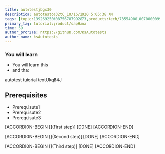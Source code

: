 ```yaml
---
title: autotestjbgx30
description: autotesto632tC_10/16/2020 5:05:38 AM
tags: [topic:139269250608756787992873,products:tech/73554900100700000996,tutorial:experience/advanced]
primary_tag: tutorial:product/sapHana
time: 59
author_profile: https://github.com/ksAutotests
author_name: ksAutotests
---
```

### You will learn
- You will learn this
- and that

autotest tutorial textUkqB4J

## Prerequisites
- Prerequisute1
- Prerequisute2
- Prerequisute3

[ACCORDION-BEGIN [](First step)]
[DONE]
[ACCORDION-END]

[ACCORDION-BEGIN [](Second step)]
[DONE]
[ACCORDION-END]

[ACCORDION-BEGIN [](Third step)]
[DONE]
[ACCORDION-END]

